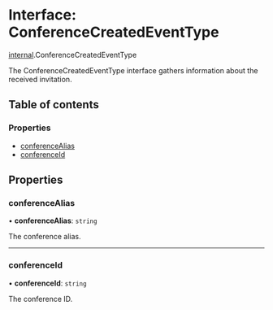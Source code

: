 # Interface: ConferenceCreatedEventType

[internal](../modules/internal.md).ConferenceCreatedEventType

The ConferenceCreatedEventType interface gathers information about the received invitation.

## Table of contents

### Properties

- [conferenceAlias](internal.ConferenceCreatedEventType.md#conferencealias)
- [conferenceId](internal.ConferenceCreatedEventType.md#conferenceid)

## Properties

### conferenceAlias

• **conferenceAlias**: `string`

The conference alias.

___

### conferenceId

• **conferenceId**: `string`

The conference ID.
